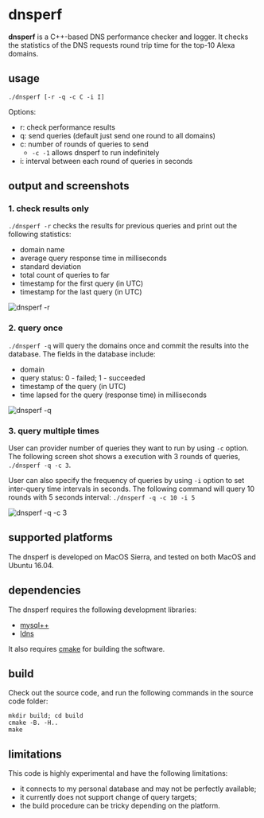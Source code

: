# dnsperf

**dnsperf** is a C++-based DNS performance checker and logger. It checks the 
statistics of the DNS requests round trip time for the top-10 Alexa domains.

## usage

`./dnsperf [-r -q -c C -i I]`

Options:

* r: check performance results
* q: send queries (default just send one round to all domains)
* c: number of rounds of queries to send
    * `-c -1` allows dnsperf to run indefinitely 
* i: interval between each round of queries in seconds

## output and screenshots

### 1. check results only

`./dnsperf -r` checks the results for previous queries and print out the following statistics:
* domain name
* average query response time in milliseconds
* standard deviation
* total count of queries to far
* timestamp for the first query (in UTC)
* timestamp for the last query (in UTC)


![dnsperf -r](http://i.imgur.com/3svAz84.png)

### 2. query once

`./dnsperf -q` will query the domains once and commit the results into the database.
The fields in the database include:
* domain
* query status: 0 - failed; 1 - succeeded
* timestamp of the query (in UTC)
* time lapsed for the query (response time) in milliseconds

![dnsperf -q](http://i.imgur.com/3F08Gz9.png)

### 3. query multiple times

User can provider number of queries they want to run by using `-c` option.
The following screen shot shows a execution with 3 rounds of queries, `./dnsperf -q -c 3`.

User can also specify the frequency of queries by using `-i` option to set 
inter-query time intervals in seconds. 
The following command will query 10 rounds with 5 seconds interval: `./dnsperf -q -c 10 -i 5`

![dnsperf -q -c 3](http://i.imgur.com/jxfjnHu.png)



## supported platforms

The dnsperf is developed on MacOS Sierra, and tested on both MacOS and Ubuntu 16.04.

## dependencies

The dnsperf requires the following development libraries:

* [mysql++](http://tangentsoft.net/mysql++/)
* [ldns](http://www.nlnetlabs.nl/projects/ldns/)

It also requires [cmake](https://cmake.org/) for building the software.

## build

Check out the source code, and run the following commands in the source code folder:

```
mkdir build; cd build
cmake -B. -H..
make
```

## limitations

This code is highly experimental and have the following limitations:

* it connects to my personal database and may not be perfectly available;
* it currently does not support change of query targets;
* the build procedure can be tricky depending on the platform.
